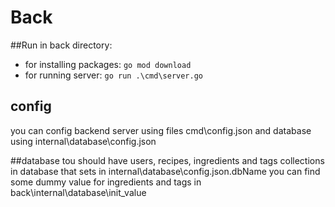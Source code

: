 # Back

##Run
in back directory:
- for installing packages: `go mod download`
- for running server: `go run .\cmd\server.go`

## config
you can config backend server using files cmd\config.json and database using internal\database\config.json

##database
tou should have users, recipes, ingredients and tags collections in database that sets in internal\database\config.json.dbName
you can find some dummy value for ingredients and tags in back\internal\database\init_value
